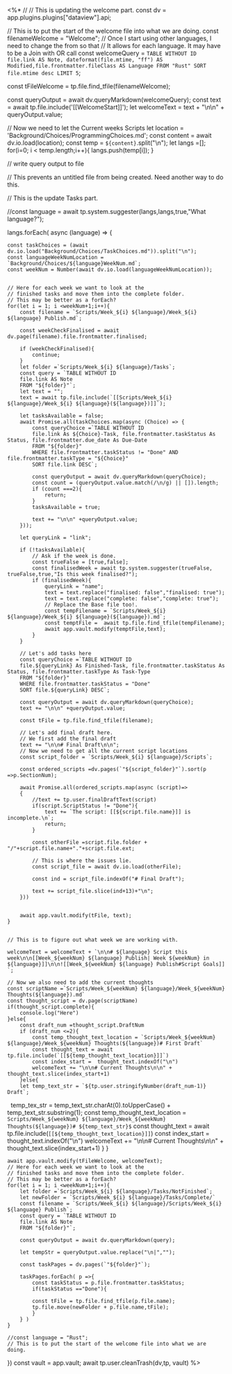 <%*
// // This is updating the welcome part.
const dv = app.plugins.plugins["dataview"].api;

// This is to put the start of the welcome file into what we are doing.
const filenameWelcome = "Welcome";
// Once I start using other languages, I need to change the from so that
// It allows for each language. It may have to be a Join with OR call
const welcomeQuery = `TABLE WITHOUT ID
file.link AS Note, dateformat(file.mtime, "ff") AS Modified,file.frontmatter.fileClass AS Language
FROM "Rust"
SORT file.mtime desc
LIMIT 5`;


const tFileWelcome = tp.file.find_tfile(filenameWelcome);

const queryOutput = await dv.queryMarkdown(welcomeQuery);
const text = await tp.file.include('[[WelcomeStart]]');
let welcomeText = text + "\n\n" + queryOutput.value;


// Now we need to let the Current weeks Scripts
let location = 'Background/Choices/ProgrammingChoices.md';
const content = await dv.io.load(location);
const temp = `${content}`.split("\n");
let langs =[];
for(i=0; i < temp.length;i++){
	langs.push(temp[i]);
}


// write query output to file

// This prevents an untitled file from being created. Need another way to do this.



// This is the update Tasks part.


//const language = await tp.system.suggester(langs,langs,true,"What language?");

langs.forEach( async (language) =>   {

	const taskChoices = (await dv.io.load("Background/Choices/TaskChoices.md")).split("\n");
	const languageWeekNumLocation = `Background/Choices/${language}WeekNum.md`;
	const weekNum = Number(await dv.io.load(languageWeekNumLocation));


	// Here for each week we want to look at the 
	// finished tasks and move them into the complete folder.
	// This may be better as a forEach?
	for(let i = 1; i <weekNum+1;i++){
		const filename = `Scripts/Week_${i} ${language}/Week_${i} ${language} Publish.md`;
		
		const weekCheckFinalised = await dv.page(filename).file.frontmatter.finalised; 

		if (weekCheckFinalised){
			continue;
		}
		let folder =`Scripts/Week_${i} ${language}/Tasks`;
		const query = `TABLE WITHOUT ID
		file.link AS Note
		FROM "${folder}"`;
		let text = "";
		text = await tp.file.include(`[[Scripts/Week_${i} ${language}/Week_${i} ${language}(${language})]]`);

		let tasksAvailable = false;
		await Promise.all(taskChoices.map(async (Choice) => {
			const queryChoice =`TABLE WITHOUT ID
			file.link As ${Choice}-Task, file.frontmatter.taskStatus As Status, file.frontmatter.due_date As Due-Date
			FROM "${folder}"
			WHERE file.frontmatter.taskStatus != "Done" AND file.frontmatter.taskType = "${Choice}"
			SORT file.link DESC`;
			
			const queryOutput = await dv.queryMarkdown(queryChoice);
			const count = (queryOutput.value.match(/\n/g) || []).length;
			if (count ===2){
				return;
			}
			tasksAvailable = true;
			
			text += "\n\n" +queryOutput.value;
		}));

		let queryLink = "link";

		if (!tasksAvailable){
			// Ask if the week is done.
			const trueFalse = [true,false];
			const finalisedWeek = await tp.system.suggester(trueFalse, trueFalse,true,"Is this week finalised?");
			if (finalisedWeek){
				queryLink = "name";
				text = text.replace("finalised: false","finalised: true");
				text = text.replace("complete: false","complete: true");
				// Replace the Base file too!.
				const tempFilename = `Scripts/Week_${i} ${language}/Week_${i} ${language}(${language}).md`;
				const temptFile =  await tp.file.find_tfile(tempFilename); 
				await app.vault.modify(temptFile,text);
			}
		}

		// Let's add tasks here
		const queryChoice =`TABLE WITHOUT ID
		file.${queryLink} As Finished-Task, file.frontmatter.taskStatus As Status, file.frontmatter.taskType As Task-Type
		FROM "${folder}"
		WHERE file.frontmatter.taskStatus = "Done"
		SORT file.${queryLink} DESC`;
		
		const queryOutput = await dv.queryMarkdown(queryChoice);
		text += "\n\n" +queryOutput.value;
	
		const tFile = tp.file.find_tfile(filename);
		
		// Let's add final draft here.
		// We first add the final draft
		text += "\n\n# Final Draft\n\n";
		// Now we need to get all the current script locations
		const script_folder = `Scripts/Week_${i} ${language}/Scripts`;
	
		const ordered_scripts =dv.pages(`"${script_folder}"`).sort(p =>p.SectionNum);

		await Promise.all(ordered_scripts.map(async (script)=>
		{
			//text += tp.user.finalDraftText(script)
			if(script.ScriptStatus != "Done"){
				text += `The script: [[${script.file.name}]] is incomplete.\n`;
				return;
			} 
			
			const otherFile =script.file.folder + "/"+script.file.name+"."+script.file.ext;
			
			// This is where the issues lie.
			const script_file = await dv.io.load(otherFile);

			const ind = script_file.indexOf("# Final Draft");
			
			text += script_file.slice(ind+13)+"\n";
		}))


		await app.vault.modify(tFile, text);
	}

	
	// This is to figure out what week we are working with.
	
	welcomeText = welcomeText + `\n\n# ${language} Script this week\n\n[[Week_${weekNum} ${language} Publish| Week ${weekNum} in ${language}]]\n\n![[Week_${weekNum} ${language} Publish#Script Goals]] `;

	// Now we also need to add the current thoughts
	const scriptName =`Scripts/Week_${weekNum} ${language}/Week_${weekNum} Thoughts(${language}).md`
	const thought_script = dv.page(scriptName)
	if(thought_script.complete){
		console.log("Here")	
	}else{
		const draft_num =thought_script.DraftNum
		if (draft_num <=2){
			const temp_thought_text_location = `Scripts/Week_${weekNum} ${language}/Week_${weekNum} Thoughts(${language})# First Draft`
			const thought_text = await tp.file.include(`[[${temp_thought_text_location}]]`)
			const index_start =  thought_text.indexOf("\n")
			welcomeText += "\n\n# Current Thoughts\n\n" + thought_text.slice(index_start+1)
		}else{
		let temp_text_str = `${tp.user.stringifyNumber(draft_num-1)} Draft`;

  temp_tex_str = temp_text_str.charAt(0).toUpperCase() + temp_text_str.substring(1);
		const temp_thought_text_location = `Scripts/Week_${weekNum} ${language}/Week_${weekNum} Thoughts(${language})# ${temp_text_str}$`
			const thought_text = await tp.file.include(`[[${temp_thought_text_location}]]`)
			const index_start =  thought_text.indexOf("\n")
			welcomeText += "\n\n# Current Thoughts\n\n" + thought_text.slice(index_start+1)
		}
	}
	
	await app.vault.modify(tFileWelcome, welcomeText);
	// Here for each week we want to look at the 
	// finished tasks and move them into the complete folder.
	// This may be better as a forEach?
	for(let i = 1; i <weekNum+1;i++){
		let folder =`Scripts/Week_${i} ${language}/Tasks/NotFinished`;
		let newFolder = `Scripts/Week_${i} ${language}/Tasks/Complete/`
		const filename = `Scripts/Week_${i} ${language}/Scripts/Week_${i} ${language} Publish`;
		const query = `TABLE WITHOUT ID
		file.link AS Note
		FROM "${folder}"`;
		
		const queryOutput = await dv.queryMarkdown(query);
		
		let tempStr = queryOutput.value.replace("\n|","");
		
		const taskPages = dv.pages(`"${folder}"`);
		
		taskPages.forEach( p =>{
			const taskStatus = p.file.frontmatter.taskStatus;
			if(taskStatus =="Done"){
			
			const tFile = tp.file.find_tfile(p.file.name);
			tp.file.move(newFolder + p.file.name,tFile);
			}
		} )
	}

	//const language = "Rust";
	// This is to put the start of the welcome file into what we are doing.
	
	
	
})
const vault = app.vault;
await tp.user.cleanTrash(dv,tp, vault)
%>
